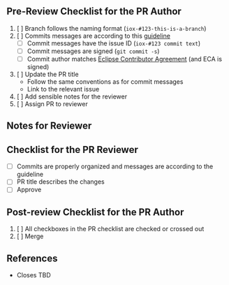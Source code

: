 ## Pre-Review Checklist for the PR Author

1. [ ] Branch follows the naming format (`iox-#123-this-is-a-branch`)
1. [ ] Commits messages are according to this [guideline][commit-guidelines]
    - [ ] Commit messages have the issue ID (`iox-#123 commit text`)
    - [ ] Commit messages are signed (`git commit -s`)
    - [ ] Commit author matches [Eclipse Contributor Agreement][eca] (and ECA is signed)
2. [ ] Update the PR title
   - Follow the same conventions as for commit messages
   - Link to the relevant issue
3. [ ] Add sensible notes for the reviewer
4. [ ] Assign PR to reviewer

[commit-guidelines]: https://tbaggery.com/2008/04/19/a-note-about-git-commit-messages.html
[eca]: http://www.eclipse.org/legal/ECA.php

## Notes for Reviewer
<!-- Items in addition to the checklist below that the reviewer should look for -->

## Checklist for the PR Reviewer

- [ ] Commits are properly organized and messages are according to the guideline
- [ ] PR title describes the changes
- [ ] Approve

## Post-review Checklist for the PR Author

1. [ ] All checkboxes in the PR checklist are checked or crossed out
2. [ ] Merge

## References

- Closes TBD
